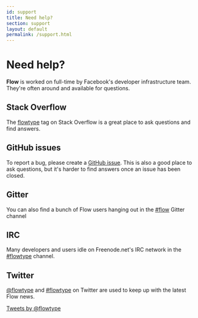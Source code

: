 ```yaml
---
id: support
title: Need help?
section: support
layout: default
permalink: /support.html
---
```


# Need help?

**Flow** is worked on full-time by Facebook's developer infrastructure team. They're often around and available for questions.

## Stack Overflow

The [flowtype](http://stackoverflow.com/questions/tagged/flowtype) tag on Stack Overflow is a great place to ask questions and find answers.

## GitHub issues

To report a bug, please create a [GitHub issue](https://github.com/facebook/flow/issues). This is also a good place to ask questions, but it's harder to find answers once an issue has been closed.

## Gitter

You can also find a bunch of Flow users hanging out in the [#flow](https://gitter.im/facebook/flow) Gitter channel

## IRC

Many developers and users idle on Freenode.net's IRC network in the [#flowtype](irc://chat.freenode.net/flowtype) channel.

## Twitter

[@flowtype](https://twitter.com/flowtype) and [#flowtype](https://twitter.com/search?q=%23flowtype) on Twitter are used to keep up with the latest Flow news.

<a class="twitter-timeline" href="https://twitter.com/flowtype" data-widget-id="702940943968763904">Tweets by @flowtype</a>

<script>!function(d,s,id){var js,fjs=d.getElementsByTagName(s)[0],p=/^http:/.test(d.location)?'http':'https';if(!d.getElementById(id)){js=d.createElement(s);js.id=id;js.src=p+"://platform.twitter.com/widgets.js";fjs.parentNode.insertBefore(js,fjs);}}(document,"script","twitter-wjs");</script>
